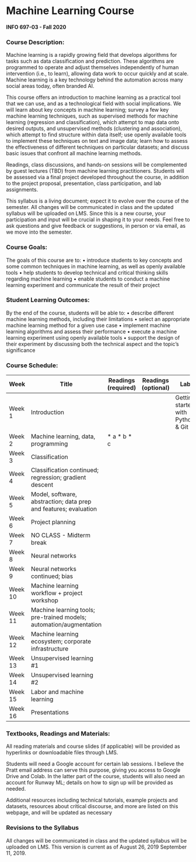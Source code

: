 # Machine Learning Course
**INFO 697-03 - Fall 2020**

### Course Description:

Machine learning is a rapidly growing field that develops algorithms for tasks such as data classification and prediction. These algorithms are programmed to operate and adjust themselves independently of human intervention (i.e., to learn), allowing data work to occur quickly and at scale. Machine learning is a key technology behind the automation across many social areas today, often branded AI.

This course offers an introduction to machine learning as a practical tool that we can use, and as a technological field with social implications. We will learn about key concepts in machine learning; survey a few key machine learning techniques, such as supervised methods for machine learning (regression and classification), which attempt to map data onto desired outputs, and unsupervised methods (clustering and association), which attempt to find structure within data itself; use openly available tools to implement these techniques on text and image data; learn how to assess the effectiveness of different techniques on particular datasets; and discuss basic issues that confront all machine learning methods. 

Readings, class discussions, and hands-on sessions will be complemented by guest lectures (TBD) from machine learning practitioners. Students will be assessed via a final project developed throughout the course, in addition to the project proposal, presentation, class participation, and lab assignments.

This syllabus is a living document; expect it to evolve over the course of the semester. All changes will be communicated in class and the updated syllabus will be uploaded on LMS. Since this is a new course, your participation and input will be crucial in shaping it to your needs. Feel free to ask questions and give feedback or suggestions, in person or via email, as we move into the semester.

### Course Goals:

The goals of this course are to:
•	introduce students to key concepts and some common techniques in machine learning, as well as openly available tools 
•	help students to develop technical and critical thinking skills regarding machine learning 
•	enable students to conduct a machine learning experiment and communicate the result of their project

### Student Learning Outcomes:

By the end of the course, students will be able to:
•	describe different machine learning methods, including their limitations
•	select an appropriate machine learning method for a given use case
•	implement machine learning algorithms and assess their performance
•	execute a machine learning experiment using openly available tools
•	support the design of their experiment by discussing both the technical aspect and the topic’s significance

### Course Schedule:

| Week    | Title                                                               | Readings (required) | Readings (optional) | Lab                               |
|---------|---------------------------------------------------------------------|---------------------|---------------------|-----------------------------------|
| Week 1  | Introduction                                                        |                     |                     | Getting started with Python & Git |
| Week 2  | Machine learning, data, programming                                 |    * a * b * c      |                     |                                   |
| Week 3  | Classification                                                      |                     |                     |                                   |
| Week 4  | Classification continued; regression; gradient descent              |                     |                     |                                   |
| Week 5  | Model, software, abstraction; data prep and features; evaluation    |                     |                     |                                   |
| Week 6  | Project planning                                                    |                     |                     |                                   |
| Week 7  | NO CLASS - Midterm break                                            |                     |                     |                                   |
| Week 8  | Neural networks                                                     |                     |                     |                                   |
| Week 9  | Neural networks continued; bias                                     |                     |                     |                                   |
| Week 10 | Machine learning workflow + project workshop                        |                     |                     |                                   |
| Week 11 | Machine learning tools; pre-trained models; automation/augmentation |                     |                     |                                   |
| Week 12 | Machine learning ecosystem; corporate infrastructure                |                     |                     |                                   |
| Week 13 | Unsupervised learning #1                                            |                     |                     |                                   |
| Week 14 | Unsupervised learning #2                                            |                     |                     |                                   |
| Week 15 | Labor and machine learning                                          |                     |                     |                                   |
| Week 16 | Presentations                                                       |                     |                     |                                   |


### Textbooks, Readings and Materials:
All reading materials and course slides (if applicable) will be provided as hyperlinks or downloadable files through LMS.

Students will need a Google account for certain lab sessions. I believe the Pratt email address can serve this purpose, giving you access to Google Drive and Colab. In the latter part of the course, students will also need an account for Runway ML; details on how to sign up will be provided as needed.

Additional resources including technical tutorials, example projects and datasets, resources about critical discourse, and more are listed on this webpage, and will be updated as necessary

### Revisions to the Syllabus

All changes will be communicated in class and the updated syllabus will be uploaded on LMS. This version is current as of August 26, 2019 September 11, 2019.

